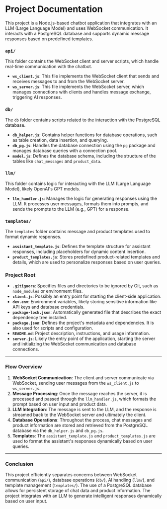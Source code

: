 # Project Documentation

This project is a Node.js-based chatbot application that integrates with an LLM (Large Language Model) and uses WebSocket communication. It interacts with a PostgreSQL database and supports dynamic message responses based on predefined templates.

### `api/`

This folder contains the WebSocket client and server scripts, which handle real-time communication with the chatbot.

- **`ws_client.js`**: This file implements the WebSocket client that sends and receives messages to and from the WebSocket server.
- **`ws_server.js`**: This file implements the WebSocket server, which manages connections with clients and handles message exchange, triggering AI responses.

### `db/`

The `db` folder contains scripts related to the interaction with the PostgreSQL database.

- **`db_helper.js`**: Contains helper functions for database operations, such as table creation, data insertion, and querying.
- **`db_pg.js`**: Handles the database connection using the `pg` package and manages database queries with a connection pool.
- **`model.js`**: Defines the database schema, including the structure of the tables like `chat_messages` and `product_data`.

### `llm/`

This folder contains logic for interacting with the LLM (Large Language Model), likely OpenAI's GPT models.

- **`llm_handler.js`**: Manages the logic for generating responses using the LLM. It processes user messages, formats them into prompts, and sends the prompts to the LLM (e.g., GPT) for a response.

### `templates/`

The `templates` folder contains message and product templates used to format dynamic responses.

- **`assistant_template.js`**: Defines the template structure for assistant responses, including placeholders for dynamic content insertion.
- **`product_templates.js`**: Stores predefined product-related templates and details, which are used to personalize responses based on user queries.

### Project Root

- **`.gitignore`**: Specifies files and directories to be ignored by Git, such as `node_modules` or environment files.
- **`client.js`**: Possibly an entry point for starting the client-side application.
- **`dev.env`**: Environment variables, likely storing sensitive information like API keys and database credentials.
- **`package-lock.json`**: Automatically generated file that describes the exact dependency tree installed.
- **`package.json`**: Defines the project's metadata and dependencies. It is also used for scripts and configuration.
- **`README.md`**: Project description, instructions, and usage information.
- **`server.js`**: Likely the entry point of the application, starting the server and initializing the WebSocket communication and database connections.

---

### Flow Overview

1. **WebSocket Communication**: The client and server communicate via WebSocket, sending user messages from the `ws_client.js` to `ws_server.js`.
2. **Message Processing**: Once the message reaches the server, it is processed and passed through the `llm_handler.js`, which formats the prompt based on user input and product data.
3. **LLM Integration**: The message is sent to the LLM, and the response is streamed back to the WebSocket server and ultimately the client.
4. **Database Operations**: Throughout the process, chat messages and product information are stored and retrieved from the PostgreSQL database via the `db_helper.js` and `db_pg.js`.
5. **Templates**: The `assistant_template.js` and `product_templates.js` are used to format the assistant's responses dynamically based on user queries.

---

### Conclusion

This project efficiently separates concerns between WebSocket communication (`api/`), database operations (`db/`), AI handling (`llm/`), and template management (`templates/`). The use of a PostgreSQL database allows for persistent storage of chat data and product information. The project integrates with an LLM to generate intelligent responses dynamically based on user input.
